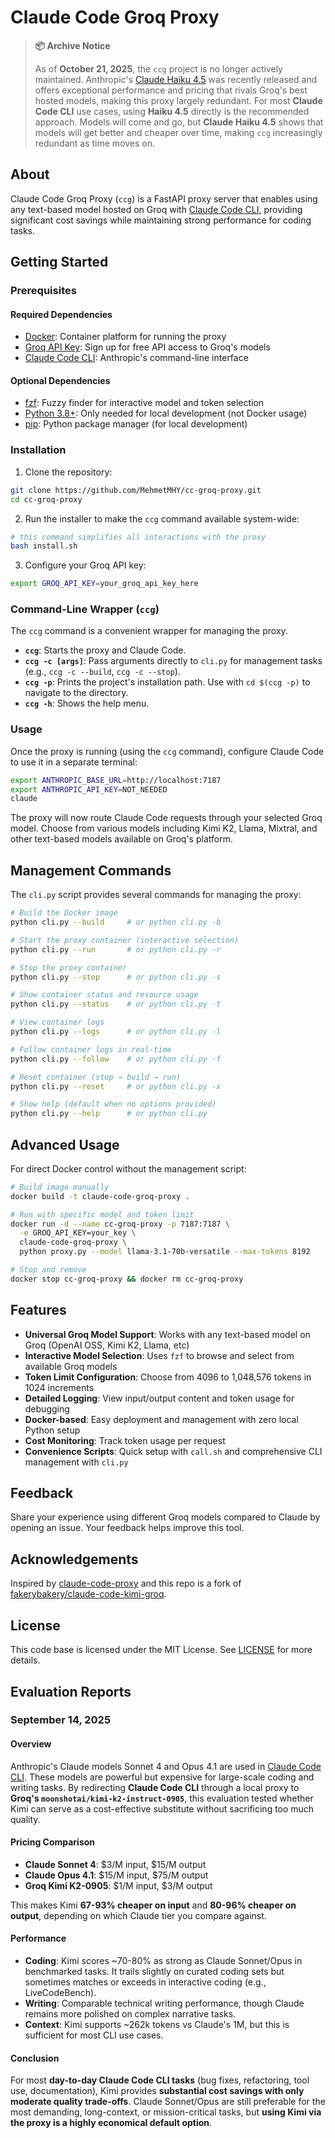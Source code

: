 # Claude Code Groq Proxy

> **📦 Archive Notice**
>
> As of **October 21, 2025**, the `ccg` project is no longer actively maintained. Anthropic's [Claude Haiku 4.5](https://www.anthropic.com/news/claude-haiku-4-5) was recently released and offers exceptional performance and pricing that rivals Groq's best hosted models, making this proxy largely redundant. For most **Claude Code CLI** use cases, using **Haiku 4.5** directly is the recommended approach. Models will come and go, but **Claude Haiku 4.5** shows that models will get better and cheaper over time, making `ccg` increasingly redundant as time moves on.

## About

Claude Code Groq Proxy (`ccg`) is a FastAPI proxy server that enables using any text-based model hosted on Groq with [Claude Code CLI](https://github.com/anthropics/claude-code), providing significant cost savings while maintaining strong performance for coding tasks.

## Getting Started

### Prerequisites

#### Required Dependencies

- [Docker](https://www.docker.com/get-started/): Container platform for running the proxy
- [Groq API Key](https://console.groq.com/): Sign up for free API access to Groq's models
- [Claude Code CLI](https://github.com/anthropics/claude-code): Anthropic's command-line interface

#### Optional Dependencies

- [fzf](https://github.com/junegunn/fzf): Fuzzy finder for interactive model and token selection
- [Python 3.8+](https://www.python.org/): Only needed for local development (not Docker usage)
- [pip](https://pip.pypa.io/en/stable/installation/): Python package manager (for local development)

### Installation

1. Clone the repository:

```bash
git clone https://github.com/MehmetMHY/cc-groq-proxy.git
cd cc-groq-proxy
```

2. Run the installer to make the `ccg` command available system-wide:

```bash
# this command simplifies all interactions with the proxy
bash install.sh
```

3. Configure your Groq API key:

```bash
export GROQ_API_KEY=your_groq_api_key_here
```

### Command-Line Wrapper (`ccg`)

The `ccg` command is a convenient wrapper for managing the proxy.

- **`ccg`**: Starts the proxy and Claude Code.
- **`ccg -c [args]`**: Pass arguments directly to `cli.py` for management tasks (e.g., `ccg -c --build`, `ccg -c --stop`).
- **`ccg -p`**: Prints the project's installation path. Use with `cd $(ccg -p)` to navigate to the directory.
- **`ccg -h`**: Shows the help menu.

### Usage

Once the proxy is running (using the `ccg` command), configure Claude Code to use it in a separate terminal:

```bash
export ANTHROPIC_BASE_URL=http://localhost:7187
export ANTHROPIC_API_KEY=NOT_NEEDED
claude
```

The proxy will now route Claude Code requests through your selected Groq model. Choose from various models including Kimi K2, Llama, Mixtral, and other text-based models available on Groq's platform.

## Management Commands

The `cli.py` script provides several commands for managing the proxy:

```bash
# Build the Docker image
python cli.py --build     # or python cli.py -b

# Start the proxy container (interactive selection)
python cli.py --run       # or python cli.py -r

# Stop the proxy container
python cli.py --stop      # or python cli.py -s

# Show container status and resource usage
python cli.py --status    # or python cli.py -t

# View container logs
python cli.py --logs      # or python cli.py -l

# Follow container logs in real-time
python cli.py --follow    # or python cli.py -f

# Reset container (stop → build → run)
python cli.py --reset     # or python cli.py -x

# Show help (default when no options provided)
python cli.py --help      # or python cli.py
```

## Advanced Usage

For direct Docker control without the management script:

```bash
# Build image manually
docker build -t claude-code-groq-proxy .

# Run with specific model and token limit
docker run -d --name cc-groq-proxy -p 7187:7187 \
  -e GROQ_API_KEY=your_key \
  claude-code-groq-proxy \
  python proxy.py --model llama-3.1-70b-versatile --max-tokens 8192

# Stop and remove
docker stop cc-groq-proxy && docker rm cc-groq-proxy
```

## Features

- **Universal Groq Model Support**: Works with any text-based model on Groq (OpenAI OSS, Kimi K2, Llama, etc)
- **Interactive Model Selection**: Uses `fzf` to browse and select from available Groq models
- **Token Limit Configuration**: Choose from 4096 to 1,048,576 tokens in 1024 increments
- **Detailed Logging**: View input/output content and token usage for debugging
- **Docker-based**: Easy deployment and management with zero local Python setup
- **Cost Monitoring**: Track token usage per request
- **Convenience Scripts**: Quick setup with `call.sh` and comprehensive CLI management with `cli.py`

## Feedback

Share your experience using different Groq models compared to Claude by opening an issue. Your feedback helps improve this tool.

## Acknowledgements

Inspired by [claude-code-proxy](https://github.com/1rgs/claude-code-proxy) and this repo is a fork of [fakerybakery/claude-code-kimi-groq](https://github.com/fakerybakery/claude-code-kimi-groq).

## License

This code base is licensed under the MIT License. See [LICENSE](./LICENSE) for more details.

## Evaluation Reports

### September 14, 2025

#### Overview

Anthropic's Claude models Sonnet 4 and Opus 4.1 are used in [Claude Code CLI](https://github.com/anthropics/claude-code). These models are powerful but expensive for large-scale coding and writing tasks. By redirecting **Claude Code CLI** through a local proxy to **Groq's `moonshotai/kimi-k2-instruct-0905`**, this evaluation tested whether Kimi can serve as a cost-effective substitute without sacrificing too much quality.

#### Pricing Comparison

- **Claude Sonnet 4**: $3/M input, $15/M output
- **Claude Opus 4.1**: $15/M input, $75/M output
- **Groq Kimi K2-0905**: $1/M input, $3/M output

This makes Kimi **67-93% cheaper on input** and **80-96% cheaper on output**, depending on which Claude tier you compare against.

#### Performance

- **Coding**: Kimi scores ~70-80% as strong as Claude Sonnet/Opus in benchmarked tasks. It trails slightly on curated coding sets but sometimes matches or exceeds in interactive coding (e.g., LiveCodeBench).
- **Writing**: Comparable technical writing performance, though Claude remains more polished on complex narrative tasks.
- **Context**: Kimi supports ~262k tokens vs Claude's 1M, but this is sufficient for most CLI use cases.

#### Conclusion

For most **day-to-day Claude Code CLI tasks** (bug fixes, refactoring, tool use, documentation), Kimi provides **substantial cost savings with only moderate quality trade-offs**. Claude Sonnet/Opus are still preferable for the most demanding, long-context, or mission-critical tasks, but **using Kimi via the proxy is a highly economical default option**.

